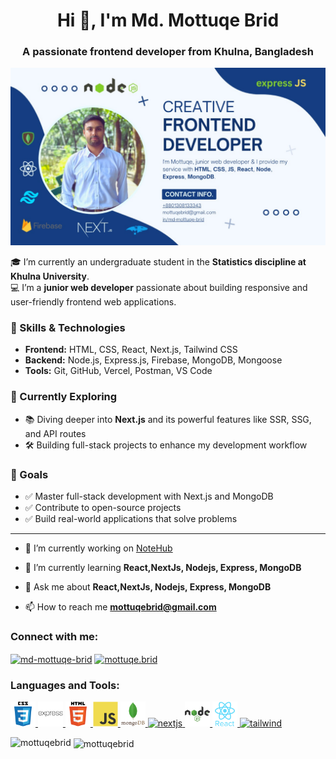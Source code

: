 <h1 align="center">Hi 👋, I'm Md. Mottuqe Brid</h1>
<h3 align="center">A passionate frontend developer from Khulna, Bangladesh</h3>


![A passionate frontend developer from Khulna, Bangladesh](https://github.com/MottuqeBrid/MottuqeBrid/blob/main/baner.jpg)



🎓 I’m currently an undergraduate student in the **Statistics discipline at Khulna University**.  
💻 I’m a **junior web developer** passionate about building responsive and user-friendly frontend web applications.

### 🚀 Skills & Technologies

- **Frontend:** HTML, CSS, React, Next.js, Tailwind CSS  
- **Backend:** Node.js, Express.js, Firebase, MongoDB, Mongoose  
- **Tools:** Git, GitHub, Vercel, Postman, VS Code

### 🌱 Currently Exploring

- 📚 Diving deeper into **Next.js** and its powerful features like SSR, SSG, and API routes  
- 🛠️ Building full-stack projects to enhance my development workflow

### 🎯 Goals

- ✅ Master full-stack development with Next.js and MongoDB  
- ✅ Contribute to open-source projects  
- ✅ Build real-world applications that solve problems

---

- 🔭 I’m currently working on [NoteHub](https://notehub.toytree.top)

- 🌱 I’m currently learning **React,NextJs, Nodejs, Express, MongoDB**

- 💬 Ask me about **React,NextJs, Nodejs, Express, MongoDB**

- 📫 How to reach me **mottuqebrid@gmail.com**

<h3 align="left">Connect with me:</h3>
<p align="left">
<a href="https://linkedin.com/in/md-mottuqe-brid" target="blank"><img align="center" src="https://raw.githubusercontent.com/rahuldkjain/github-profile-readme-generator/master/src/images/icons/Social/linked-in-alt.svg" alt="md-mottuqe-brid" height="30" width="40" /></a>
<a href="https://fb.com/mottuqe.brid" target="blank"><img align="center" src="https://raw.githubusercontent.com/rahuldkjain/github-profile-readme-generator/master/src/images/icons/Social/facebook.svg" alt="mottuqe.brid" height="30" width="40" /></a>
</p>

<h3 align="left">Languages and Tools:</h3>
<p align="left"> <a href="https://www.w3schools.com/css/" target="_blank" rel="noreferrer"> <img src="https://raw.githubusercontent.com/devicons/devicon/master/icons/css3/css3-original-wordmark.svg" alt="css3" width="40" height="40"/> </a> <a href="https://expressjs.com" target="_blank" rel="noreferrer"> <img src="https://raw.githubusercontent.com/devicons/devicon/master/icons/express/express-original-wordmark.svg" alt="express" width="40" height="40"/> </a> <a href="https://www.w3.org/html/" target="_blank" rel="noreferrer"> <img src="https://raw.githubusercontent.com/devicons/devicon/master/icons/html5/html5-original-wordmark.svg" alt="html5" width="40" height="40"/> </a> <a href="https://developer.mozilla.org/en-US/docs/Web/JavaScript" target="_blank" rel="noreferrer"> <img src="https://raw.githubusercontent.com/devicons/devicon/master/icons/javascript/javascript-original.svg" alt="javascript" width="40" height="40"/> </a> <a href="https://www.mongodb.com/" target="_blank" rel="noreferrer"> <img src="https://raw.githubusercontent.com/devicons/devicon/master/icons/mongodb/mongodb-original-wordmark.svg" alt="mongodb" width="40" height="40"/> </a> <a href="https://nextjs.org/" target="_blank" rel="noreferrer"> <img src="https://cdn.worldvectorlogo.com/logos/nextjs-2.svg" alt="nextjs" width="40" height="40"/> </a> <a href="https://nodejs.org" target="_blank" rel="noreferrer"> <img src="https://raw.githubusercontent.com/devicons/devicon/master/icons/nodejs/nodejs-original-wordmark.svg" alt="nodejs" width="40" height="40"/> </a> <a href="https://reactjs.org/" target="_blank" rel="noreferrer"> <img src="https://raw.githubusercontent.com/devicons/devicon/master/icons/react/react-original-wordmark.svg" alt="react" width="40" height="40"/> </a> <a href="https://tailwindcss.com/" target="_blank" rel="noreferrer"> <img src="https://www.vectorlogo.zone/logos/tailwindcss/tailwindcss-icon.svg" alt="tailwind" width="40" height="40"/> </a> </p>

<p><img align="left" src="https://github-readme-stats.vercel.app/api/top-langs?username=mottuqebrid&show_icons=true&locale=en&layout=compact" alt="mottuqebrid" /></p>

<p>&nbsp;<img align="center" src="https://github-readme-stats.vercel.app/api?username=mottuqebrid&show_icons=true&locale=en" alt="mottuqebrid" /></p>
